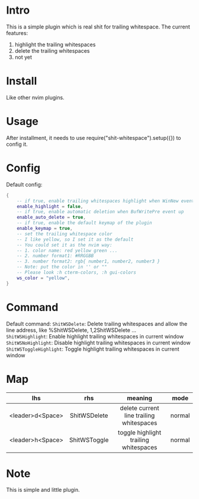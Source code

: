 # Intro
This is a simple plugin which is real shit for trailing whitespace.
The current features:
1. highlight the trailing whitespaces
2. delete the trailing whitespaces
3. not yet

# Install
Like other nvim plugins.

# Usage
After installment, it needs to use require("shit-whitespace").setup({}) to config it.

# Config
Default config:
```lua
{
	-- if true, enable trailing whitespaces highlight when WinNew event up
	enable_highlight = false,
	-- if true, enable automatic deletion when BufWritePre event up
	enable_auto_delete = true,
	-- if true, enable the default keymap of the plugin
	enable_keymap = true,
	-- set the trailing whitespace color
	-- I like yellow, so I set it as the default
	-- You could set it as the nvim way:
	-- 1. color name: red yellow green ...
	-- 2. number format1: #RRGGBB
	-- 3. number format2: rgb{ number1, number2, number3 }
	-- Note: put the color in '' or ""
	-- Please look :h cterm-colors, :h gui-colors
	ws_color = "yellow",
}
```
# Command
Default command:
`ShitWSDelete`: Delete trailing whitespaces and allow the line address, like %ShitWSDelete, 1,2ShitWSDelete ...  
`ShitWSHighlight`: Enable highlight trailing whitespaces in current window  
`ShitWSNoHighlight`: Disable highlight trailing whitespaces in current window  
`ShitWSToggleHighlight`: Toggle highlight trailing whitespaces in current window  

# Map
| lhs                | rhs              | meaning                                  | mode   |
| :---:              | :---:            | :---:                                    | :---:  |
| \<leader>d\<Space> | ShitWSDelete<CR> | delete current line trailing whitespaces | normal |
| \<leader>h\<Space> | ShitWSToggle<CR> | toggle highlight trailing whitespaces    | normal |

# Note
This is simple and little plugin.
